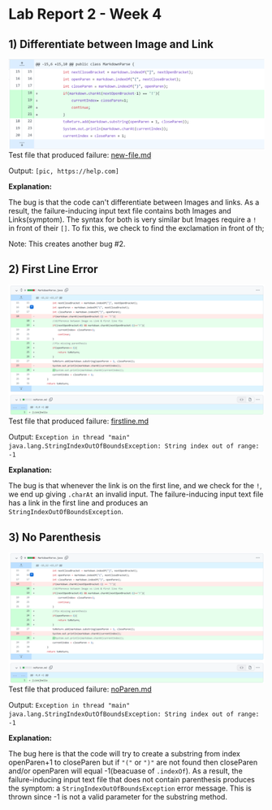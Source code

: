 # **Lab Report 2 - Week 4**
## **1) Differentiate between Image and Link**
![Image](./Images2/fixIm.PNG)
Test file that produced failure: [new-file.md](https://github.com/ngngo0/markdown-parse/blob/b73b94f14c0c8a5054b977a2519f121850200718/new-file.md)

Output: ```[pic, https://help.com]```

**Explanation:**

The bug is that the code can't differentiate between Images and links. As a result, the failure-inducing input text file contains both Images and Links(symptom). The syntax for both is very similar but Images require a ```!``` in front of their ```[]```. To fix this, we check to find the exclamation in front of th;

Note: This creates another bug #2.

## **2) First Line Error**
![Image](./Images2/fix.PNG)
Test file that produced failure: [firstline.md](https://github.com/ngngo0/markdown-parse/blob/28f3d24f1c8b98f11927d200516e30f99949a7d4/firstline.md)

Output: ```Exception in thread "main" java.lang.StringIndexOutOfBoundsException: String index out of range: -1```

**Explanation:**

The bug is that whenever the link is on the first line, and we check for the ```!```, we end up giving ```.charAt``` an invalid input. The failure-inducing input text file has a link in the first line and produces an ```StringIndexOutOfBoundsException```.

## **3) No Parenthesis**
![Image](./Images2/fix.PNG)
Test file that produced failure: [noParen.md](https://github.com/ngngo0/markdown-parse/blob/b73b94f14c0c8a5054b977a2519f121850200718/noParen.md)

Output: ```Exception in thread "main" java.lang.StringIndexOutOfBoundsException: String index out of range: -1```

**Explanation:**

The bug here is that the code will try to create a substring from index openParen+1 to closeParen but if ```"("``` or  ```")"``` are not found then closeParen and/or openParen will equal -1(beacuase of ```.indexOf```). As a result, the failure-inducing input text file that does not contain parenthesis produces the symptom: a ```StringIndexOutOfBoundsException``` error message. This is thrown since -1 is not a valid parameter for the substring method.



